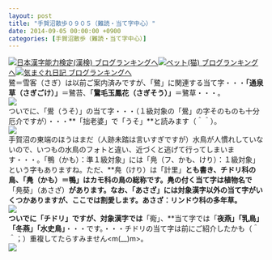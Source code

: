 ```yaml
---
layout: post
title: "手賀沼散歩０９０５（難読・当て字中心）"
date: 2014-09-05 00:00:00 +0900
categories: [手賀沼散歩（難読・当て字中心）]
---
```


[![](/syuusyuu9701/assets/images/手賀沼散歩０９０５（難読・当て字中心）-br_c_3028_1.gif)](http://blog.with2.net/link.php?1659096:3028 "日本漢字能力検定(漢検) ブログランキングへ")[日本漢字能力検定(漢検) ブログランキングへ](http://blog.with2.net/link.php?1659096:3028)[![](/syuusyuu9701/assets/images/手賀沼散歩０９０５（難読・当て字中心）-br_c_1348_1.gif)](http://blog.with2.net/link.php?1659096:1348 "ペット(猫) ブログランキングへ")[ペット(猫) ブログランキングへ](http://blog.with2.net/link.php?1659096:1348)[![](/syuusyuu9701/assets/images/手賀沼散歩０９０５（難読・当て字中心）-br_c_9257_1.gif)](http://blog.with2.net/link.php?1659096:9257 "気まぐれ日記 ブログランキングへ")[気まぐれ日記 ブログランキングへ](http://blog.with2.net/link.php?1659096:9257)  
鷺＝雪客（さぎ）は以前ご案内済みですが、「鷺」に関連する当て字・・・**「通泉草（さぎごけ）」**＝鷺苔、「**鵞毛玉鳳花（さぎそう）」**＝鷺草・・・。  
![](/syuusyuu9701/assets/images/手賀沼散歩０９０５（難読・当て字中心）-7aab5fcb74b857dc73ea88018c026262.jpg)  
ついでに、「鷽（うそ）」の当て字・・・（１級対象の「鷽」の字そのものも十分厄介ですが）・・・**「拙老婆」で「うそ」**と読みます（＾＾）。  
![](/syuusyuu9701/assets/images/手賀沼散歩０９０５（難読・当て字中心）-18c921013a9963035b80c312e972d503.jpg)  
手賀沼の東端のほうはまだ（人跡未踏は言いすぎですが）水鳥が人慣れしていないので、いつもの水鳥のフォトと違い、近づくと逃げて行ってしまいます・・・。「鴨（かも）：準１級対象」には「鳧（フ、かも、けり）：１級対象」という字もありますね。ただ、**鳧（けり）は「計里」**とも書き、チドリ科の鳥、「鳧（かも）＝鴨」はカモ科の鳥の総称です。鳧の付く当て字は植物名で**「鳧葵」（あさざ）**があります。なお、「あさざ」には対象漢字以外の当て字がいくつかありますが、ここでは割愛します。あさざ：リンドウ科の多年草。  
![](/syuusyuu9701/assets/images/手賀沼散歩０９０５（難読・当て字中心）-802378126aa745da003f6e4c257d1420.jpg)  
ついでに「チドリ」ですが、対象漢字では**「鵆」、**当て字では「**夜燕」「乳鳥」「冬燕」「水史鳥」**・・・です。・・・チドリの当て字は前にご紹介したかも（＾＾；）重複してたらすみません<m(\_\_)m>。  
![](/syuusyuu9701/assets/images/手賀沼散歩０９０５（難読・当て字中心）-0a2b301618438184eb74307d99cf53a7.jpg)